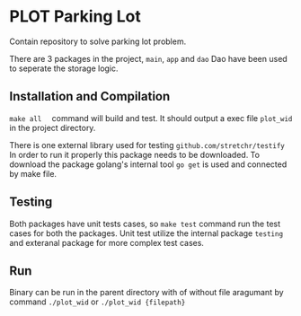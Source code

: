 # PLOT Parking Lot
Contain repository to solve parking lot problem. 

There are 3 packages in the project, `main`, `app` and `dao` Dao have been used to seperate the storage logic.

## Installation and Compilation 
`make all  ` command will build and test. It should output a exec file `plot_wid` in the  project directory.

There is one external library used for testing `github.com/stretchr/testify` In order to run it properly this package needs to be downloaded. To download the package golang's internal tool `go get` is used and connected by make file.

## Testing

Both packages have unit tests cases, so `make test` command run the test cases for both the packages. Unit test utilize the internal package `testing` and exteranal package for more complex test cases.

## Run 
Binary can be run in the parent directory with of without file aragumant  by command `./plot_wid` or `./plot_wid {filepath}`